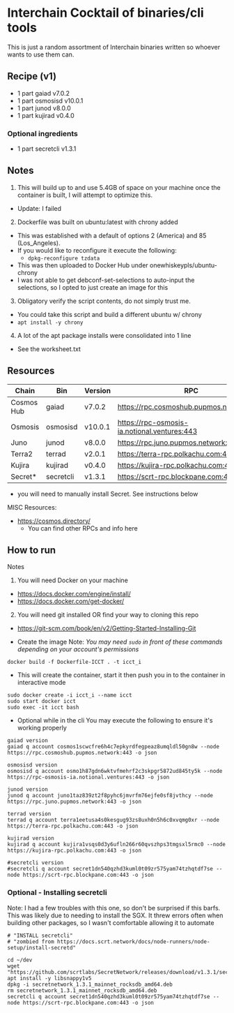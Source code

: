 # Interchain Cocktail of binaries/cli tools
This is just a random assortment of Interchain binaries written so whoever wants to use them can.

## Recipe (v1)
- 1 part gaiad v7.0.2
- 1 part osmosisd v10.0.1
- 1 part junod v8.0.0
- 1 part kujirad v0.4.0

### Optional ingredients
- 1 part secretcli v1.3.1

## Notes
1. This will build up to and use 5.4GB of space on your machine once the container is built, I will attempt to optimize this.
  - Update: I failed
2. Dockerfile was built on ubuntu:latest with chrony added
  - This was established with a default of options 2 (America) and 85 (Los_Angeles).
  - If you would like to reconfigure it execute the following:
    - `dpkg-reconfigure tzdata`
  - This was then uploaded to Docker Hub under onewhiskeypls/ubuntu-chrony
  - I was not able to get debconf-set-selections to auto-input the selections, so I opted to just create an image for this
3. Obligatory verify the script contents, do not simply trust me.
  - You could take this script and build a different ubuntu w/ chrony
  - `apt install -y chrony`
4. A lot of the apt package installs were consolidated into 1 line
  - See the worksheet.txt

## Resources
|Chain|Bin|Version|RPC|
|-|-|-|--|
|Cosmos Hub|gaiad|v7.0.2| https://rpc.cosmoshub.pupmos.network:443 |
|Osmosis|osmosisd|v10.0.1| https://rpc-osmosis-ia.notional.ventures:443 |
|Juno|junod|v8.0.0| https://rpc.juno.pupmos.network:443 |
|Terra2|terrad|v2.0.1| https://terra-rpc.polkachu.com:443 |
|Kujira|kujirad|v0.4.0| https://kujira-rpc.polkachu.com:443 |
|Secret*|secretcli|v1.3.1| https://scrt-rpc.blockpane.com:443 |

- you will need to manually install Secret. See instructions below

MISC Resources:
- https://cosmos.directory/
  - You can find other RPCs and info here

## How to run
Notes
1. You will need Docker on your machine
  - https://docs.docker.com/engine/install/
  - https://docs.docker.com/get-docker/
2. You will need git installed OR find your way to cloning this repo
  - https://git-scm.com/book/en/v2/Getting-Started-Installing-Git

- Create the image
Note: *You may need `sudo` in front of these commands depending on your account's permissions*

```
docker build -f Dockerfile-ICCT . -t icct_i
```

- This will create the container, start it then push you in to the container in interactive mode
```
sudo docker create -i icct_i --name icct
sudo start docker icct
sudo exec -it icct bash
```

- Optional while in the cli
You may execute the following to ensure it's working properly
```
gaiad version
gaiad q account cosmos1scwcfre6h4c7epkyrdfegpeaz8umqldl50gn8w --node https://rpc.cosmoshub.pupmos.network:443 -o json

osmosisd version
osmosisd q account osmo1h87gdn6wktvfmehrf2c3skpgr5872ud845ty5k --node https://rpc-osmosis-ia.notional.ventures:443 -o json

junod version
junod q account juno1taz839zt2f8pyhc6jmvrfm76ejfe0sf8jvthcy --node https://rpc.juno.pupmos.network:443 -o json

terrad version
terrad q account terra1eetusa4s0kesgug93zs8uxh0n5h6c0xvqmg0xr --node https://terra-rpc.polkachu.com:443 -o json

kujirad version
kujirad q account kujira1vsqs0d3y6ufln266r60qvszhps3tmgsxl5rmc0 --node https://kujira-rpc.polkachu.com:443 -o json

#secretcli version
#secretcli q account secret1dn540qzhd3kuml0t09zr575yam74tzhqtdf7se --node https://scrt-rpc.blockpane.com:443 -o json
```

### Optional - Installing secretcli
Note: I had a few troubles with this one, so don't be surprised if this barfs. This was likely due to needing to install the SGX.  It threw errors often when building other packages, so I wasn't comfortable allowing it to automate
```
# "INSTALL secretcli"
# "zombied from https://docs.scrt.network/docs/node-runners/node-setup/install-secretd"

cd ~/dev
wget "https://github.com/scrtlabs/SecretNetwork/releases/download/v1.3.1/secretnetwork_1.3.1_mainnet_rocksdb_amd64.deb"
apt install -y libsnappy1v5
dpkg -i secretnetwork_1.3.1_mainnet_rocksdb_amd64.deb
rm secretnetwork_1.3.1_mainnet_rocksdb_amd64.deb
secretcli q account secret1dn540qzhd3kuml0t09zr575yam74tzhqtdf7se --node https://scrt-rpc.blockpane.com:443 -o json
```
